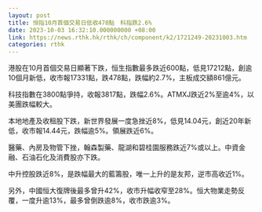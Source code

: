 ```yaml
---
layout: post
title: 恒指10月首個交易日低收478點　科指跌2.6%
date: 2023-10-03 16:32:10.000000000 +08:00
link: https://news.rthk.hk/rthk/ch/component/k2/1721249-20231003.htm
categories: rthk
---
```


港股在10月首個交易日顯著下跌，恒生指數最多跌近600點，低見17212點，創逾10個月新低，收市報17331點，跌478點，跌幅約2.7%，主板成交額861億元。

科技指數在3800點爭持，收報3817點，跌幅2.6%。ATMXJ跌近2%至逾4%，以美團跌幅較大。

本地地產及收租股下跌，新世界發展一度急挫近8%，低見14.04元，創近20年新低，收市報14.44元，跌幅逾5%。領展跌近6%。

醫藥、內房及物管下挫，翰森製藥、龍湖和碧桂園服務跌近7%或以上。中資金融、石油石化及消費股亦下跌。

中升控股跌近8%，是跌幅最大的藍籌股，唯一上升的是友邦，逆市高收近1%。

另外，中國恒大復牌後最多曾升42%，收市升幅收窄至28%。恒大物業走勢反覆，一度升逾13%，最多曾倒跌逾8%，收市跌逾3%。
